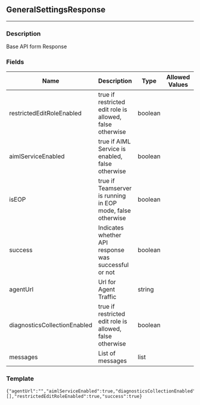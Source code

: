 ## GeneralSettingsResponse
---
### Description
Base API form Response
### Fields
| Name | Description | Type | Allowed Values | Required |
| ---- | ----------- | ---- | -------------- | -------- |
| restrictedEditRoleEnabled | true if restricted edit role is allowed, false otherwise | boolean |  | false |
| aimlServiceEnabled | true if AIML Service is enabled, false otherwise | boolean |  | false |
| isEOP | true if Teamserver is running in EOP mode, false otherwise | boolean |  | false |
| success | Indicates whether API response was successful or not | boolean |  | false |
| agentUrl | Url for Agent Traffic | string |  | false |
| diagnosticsCollectionEnabled | true if restricted edit role is allowed, false otherwise | boolean |  | false |
| messages | List of messages | list |  | false |
### Template
```
{"agentUrl":"","aimlServiceEnabled":true,"diagnosticsCollectionEnabled":true,"isEOP":true,"messages":[],"restrictedEditRoleEnabled":true,"success":true}
```
